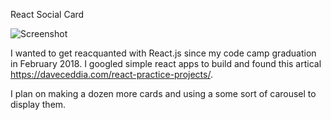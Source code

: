 React Social Card

![Screenshot](ScreenShot.png)

I wanted to get reacquanted with React.js since my code camp graduation in February 2018.  I googled simple react apps to build and found this artical https://daveceddia.com/react-practice-projects/.

I plan on making a dozen more cards and using a some sort of carousel to display them. 
